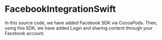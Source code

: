 # FacebookIntegrationSwift
In this source code, we have added Facebook SDK via CocoaPods. Then, using this SDK, we have added Login and sharing content through your Facebook account.

